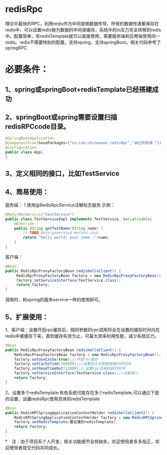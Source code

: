 # redisRpc
理论中最快的RPC，利用redis作为中间层做数据传导，所有的数据传递都保存在redis中，可以设置redis做为数据的中间层缓存，系统中的io压力完全转移到redis中。配置简单，有redisTemplate就可以直接使用，需要服务端和应用端使用同一redis。redis不需要特别的配置，支持spring，支持springBoot，相关代码参考了springRPC.

# 必要条件：
## 1、spring或springBoot+redisTemplate已经搭建成功
## 2、springBoot或spring需要设置扫描redisRPCcode目录。

```Java
@SpringBootApplication
@ComponentScan(basePackages={"cn.com.chinanews.redisRpc","自已的目录 "})
@Configuration
public class App{
}
```

## 3、定义相同的接口，比如TestService

## 4、简易使用：
服务端：
1.使用@RedisRpcService注解标志服务
示例：
```Java
@RedisRpcService("testService")
public class TestServiceImpl implements TestService, Serializable{
	@Override
	public String getTestName(String name) {
		// TODO Auto-generated method stub
		return "hello world! your name :"+name;
	}
}
```

客户端：
```Java
@Bean
public RedisRpcProxyFactoryBean redishelloClient() {
     RedisRpcProxyFactoryBean factory = new RedisRpcProxyFactoryBean();
     factory.setServiceInterface(TestService.class);
     return factory;
}
```
调用时，和spring的服务service一样的使用即可。


## 5、扩展使用：
1、客户端：设置开启rpc缓存后，相同参数的rpc调用将会在设置的缓存时间内在redis中被缓存下来，直到缓存失效为止，可最大效率利用性能，减少系统压力。
```Java
@Bean
public RedisRpcProxyFactoryBean redishelloClient() {
	RedisRpcProxyFactoryBean factory = new RedisRpcProxyFactoryBean();
	factory.setUseCache(true);//开启rpc缓存
	factory.setCacheTime(300000);//设置相关参数数据缓存的时间
	factory.setReadTimeOut(13000);//设置rpc连接的超时时间
	factory.setServiceInterface(TestService.class);//设置接口
	return factory;
}
```

2、设置多个redisTemplate:有些系统可能存在多个redisTemplate,可以通过下面的设置，设置redisRpc使用具体的redisTemplate
```Java
@Bean
public RedisRPCSpringApplicationContextHolder redishelloClient2() {
	RedisRPCSpringApplicationContextHolder factory = new RedisRPCSpringApplicationContextHolder();
	factory.setRedisTemplate(要设置的redisTemplate);
	return factory;
}
```

*　注：由于项目系个人开发，相关功能细节会有缺失，欢迎使用者多多指正，欢迎使用者提交代码共同成长。
